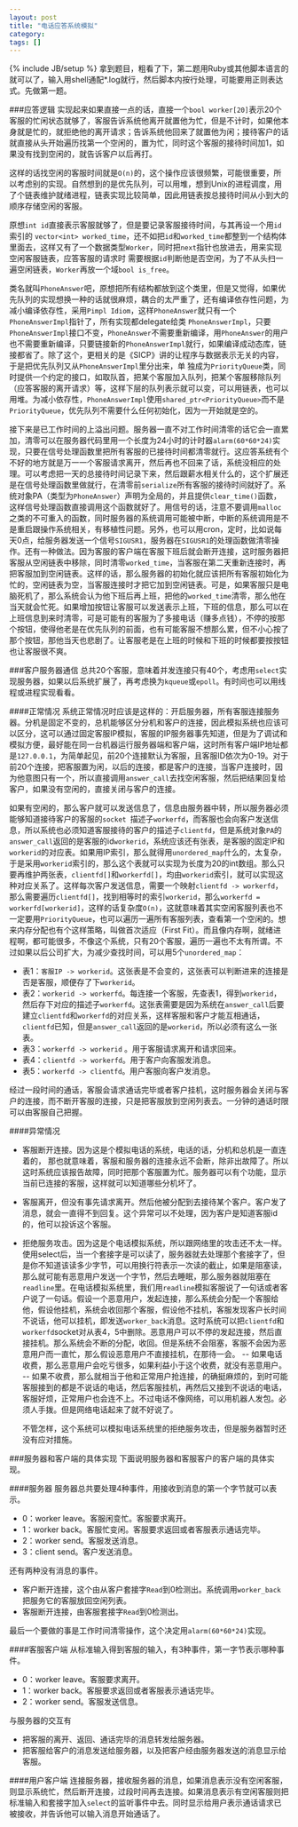 ```yaml
---
layout: post
title: "电话应答系统模拟"
category: 
tags: []
---
```

{% include JB/setup %}
拿到题目，粗看了下，第二题用Ruby或其他脚本语言的就可以了，输入用shell通配*.log就行，然后脚本内按行处理，可能要用正则表达式。先做第一题。

###应答逻辑
实现起来如果直接一点的话，直接一个`bool worker[20]`表示20个客服的忙闲状态就够了，客服告诉系统他离开就置他为忙，但是不计时，如果他本身就是忙的，就拒绝他的离开请求；告诉系统他回来了就置他为闲；接待客户的话就直接从头开始遍历找第一个空闲的，置为忙，同时这个客服的接待时间加1，如果没有找到空闲的，就告诉客户以后再打。

这样的话找空闲的客服时间就是`O(n)`的，这个操作应该很频繁，可能很重要，所以考虑别的实现。自然想到的是优先队列，可以用堆，想到Unix的进程调度，用了个链表维护就绪进程，链表实现比较简单，因此用链表按总接待时间从小到大的顺序存储空闲的客服。

原想`int id`直接表示客服就够了，但是要记录客服接待时间，与其再设一个用`id`索引的 `vector<int>
worked_time`，还不如把`id`和`worked_time`都整到一个结构体里面去，这样又有了一个数据类型`Worker`，同时把`next`指针也放进去，用来实现空闲客服链表，应答客服的请求时
需要根据`id`判断他是否空闲，为了不从头扫一遍空闲链表，`Worker`再放一个域`bool is_free`。

类名就叫`PhoneAnswer`吧，原想把所有结构都放到这个类里，但是又觉得，如果优先队列的实现想换一种的话就很麻烦，耦合的太严重了，还有编译依存性问题，为减小编译依存性，采用`Pimpl Idiom`，这样`PhoneAnswer`就只有一个`PhoneAnswerImpl`指针了，所有实现都delegate给类
`PhoneAnswerImpl`，只要`PhoneAnswerImpl`接口不变，`PhoneAnswer`不需要重新编译，用`PhoneAnswer`的用户也不需要重新编译，只要链接新的`PhoneAnswerImpl`就行，如果编译成动态库，链接都省了。除了这个，更相关的是《SICP》讲的让程序与数据表示无关的内容，于是把优先队列又从`PhoneAnswerImpl`里分出来，单
独成为`PriorityQueue`类，同时提供一个约定的接口，如取队首，把某个客服加入队列，把某个客服移除队列（应答客服的离开请求）等，这样下层的队列表示就可以变，可以用链表，也可以用堆。为减小依存性，`PhoneAnswerImpl`使用`shared_ptr<PriorityQueue>`而不是`PriorityQueue`，优先队列不需要什么任何初始化，因为一开始就是空的。

接下来是已工作时间的上溢出问题。服务器一直不对工作时间清零的话它会一直累加，清零可以在服务器代码里用一个长度为24小时的计时器`alarm(60*60*24)`实现，只要在信号处理函数里把所有客服的已接待时间都清零就行。这应答系统有个不好的地方就是万一一个客服请求离开，然后再也不回来了话，系统没相应的处理。可以考虑把一天的总接待时间记录下来，然后跟薪水相关什么的，这个扩展还是在信号处理函数里做就行，在清零前`serialize`所有客服的接待时间就好了。系统对象PA（类型为`PhoneAnswer`）声明为全局的，并且提供`clear_time()`函数，这样信号处理函数直接调用这个函数就好了。用信号的话，注意不要调用`malloc`之类的不可重入的函数，同时服务器的系统调用可能被中断，中断的系统调用是不是重启跟操作系统相关，有移植性问题。另外，也可以用cron，定时，比如说每天0点，给服务器发送一个信号`SIGUSR1`，服务器在`SIGUSR1`的处理函数做清零操作。还有一种做法。因为客服的客户端在客服下班后就会断开连接，这时服务器把客服从空闲链表中移除，同时清零`worked_time`，当客服在第二天重新连接时，再把客服加到空闲链表。这样的话，那么服务器的初始化就应该把所有客服初始化为忙的，空闲链表为空，当客服连接时才把它加到空闲链表。可是，如果客服只是电脑死机了，那么系统会认为他下班后再上班，把他的`worked_time`清零，那么他在当天就会忙死。如果增加按钮让客服可以发送表示上班，下班的信息，那么可以在上班信息到来时清零，可是可能有的客服为了多接电话（赚多点钱），不停的按那个按钮，使得他老是在优先队列的前面，也有可能客服不想那么累，但不小心按了那个按钮，那他当天也悲剧了。让客服老是在上班的时候和下班的时候都要按按钮也让客服很不爽。

###客户服务器通信
总共20个客服，意味着并发连接只有40个，考虑用`select`实现服务器，如果以后系统扩展了，再考虑换为`kqueue`或`epoll`。有时间也可以用线程或进程实现看看。

####正常情况
系统正常情况时应该是这样的：开启服务器，所有客服连接服务器。分机是固定不变的，总机能够区分分机和客户的连接，因此模拟系统也应该可以区分，这可以通过固定客服IP模拟，客服的IP服务器事先知道，但是为了调试和模拟方便，最好能在同一台机器运行服务器端和客户端，这时所有客户端IP地址都是`127.0.0.1`，为简单起见，前20个连接默认为客服，且客服ID依次为0-19。对于前20个连接，把客服置为闲，以后的连接，都是客户的连接，当客户连接时，因为他意图只有一个，所以直接调用`answer_call`去找空闲客服，然后把结果回复给客户，如果没有空闲的，直接关闭与客户的连接。

如果有空闲的，那么客户就可以发送信息了，信息由服务器中转，所以服务器必须能够知道接待客户的客服的`socket `描述子`workerfd`，而客服也会向客户发送信息，所以系统也必须知道客服接待的客户的描述子`clientfd`，但是系统对象`PA`的`answer_call`返回的是客服的id`workerid`，系统应该还有张表，是客服的固定IP和`workerid`的对应表。如果用IP索引，那么就得用`unordered_map`什么的，太复杂，于是采用`workerid`索引的，那么这个表就可以实现为长度为20的int数组。那么只要再维护两张表，`clientfd[]`和`workerfd[]`，均由`workerid`索引，就可以实现这种对应关系了。这样每次客户发送信息，需要一个映射`clientfd -> workerfd`，那么需要遍历`clientfd[]`，找到相等时的索引`workerid`，那么`workerfd = workerfd[workerid]`，这样的话复杂度`O(n)`，这就意味着其实空闲客服列表也不一定要用`PriorityQueue`，也可以遍历一遍所有客服列表，查看第一个空闲的。想来内存分配也有个这样策略，叫做首次适应（First Fit）。而且像内存啊，就绪进程啊，都可能很多，不像这个系统，只有20个客服，遍历一遍也不太有所谓。不过如果以后公司扩大，为减少查找时间，可以用5个`unordered_map`：

- 表1：`客服IP -> workerid`。这张表是不会变的，这张表可以判断进来的连接是否是客服，顺便存了下`workerid`。
- 表2：`workerid -> workerfd`。每连接一个客服，先查表1，得到`workerid`，然后存下对应的描述子`workerfd`。这张表需要是因为系统在`answer_call`后要建立`clientfd`和`workerfd`的对应关系，这样客服和客户才能互相通话，`clientfd`已知，但是`answer_call`返回的是`workerid`，所以必须有这么一张表。
- 表3：`workerfd -> workerid` 。用于客服请求离开和请求回来。
- 表4：`clientfd -> workerfd`。用于客户向客服发消息。
- 表5：`workerfd -> clientfd`。用户客服向客户发消息。

经过一段时间的通话，客服会请求通话完毕或者客户挂机，这时服务器会关闭与客户的连接，而不断开客服的连接，只是把客服放到空闲列表去。一分钟的通话时限可以由客服自己把握。

####异常情况

- 客服断开连接。因为这是个模拟电话的系统，电话的话，分机和总机是一直连着的， 那也就意味着，客服和服务器的连接永远不会断，除非出故障了。所以这时系统应该报告故障，同时把那个客服置为忙。服务器可以有个功能，显示当前已连接的客服，这样就可以知道哪些分机坏了。
- 客服离开，但没有事先请求离开。然后他被分配到去接待某个客户。客户发了消息，就会一直得不到回复。这个异常可以不处理，因为客户是知道客服id的，他可以投诉这个客服。
- 拒绝服务攻击。因为这是个电话模拟系统，所以跟网络里的攻击还不太一样。使用select后，当一个套接字是可以读了，服务器就去处理那个套接字了，但是你不知道该读多少字节，可以用换行符表示一次读的截止，如果是阻塞读，那么就可能有恶意用户发送一个字节，然后去睡眠，那么服务器就阻塞在`readline`里。在电话模拟系统里，我们用`readline`模拟客服说了一句话或者客户说了一句话。假设一个恶意用户，发起连接，那么系统会分配一个客服给他，假设他挂机，系统会收回那个客服，假设他不挂机，客服发现客户长时间不说话，他可以挂机，即发送`worker_back`消息。这时系统可以把`clientfd`和`workerfd`socket对从表4，5中删除。恶意用户可以不停的发起连接，然后直接挂机。那么系统会不断的分配，收回。但是系统不会阻塞，客服不会因为恶意用户而一直忙，那么假设恶意用户不直接挂机，在那待一会。
    --      如果电话收费，那么恶意用户会吃亏很多，如果利益小于这个收费，就没有恶意用户。
    -- 如果不收费，那么就相当于他和正常用户抢连接，的确挺麻烦的，到时可能客服接到的都是不说话的电话，然后客服挂机，再然后又接到不说话的电话，客服好烦，正常用户也会连不上。不过电话不像网络，可以用机器人发包。必须人手拨。但是网络电话起来了就不好说了。

    不管怎样，这个系统可以模拟电话系统里的拒绝服务攻击，但是服务器暂时还没有应对措施。
    
       
###服务器和客户端的具体实现
下面说明服务器和客服客户的客户端的具体实现。

####服务器
服务器总共要处理4种事件，用接收到消息的第一个字节就可以表示。

- 0：worker leave。客服闲变忙。客服要求离开。
- 1：worker back。客服忙变闲。客服要求返回或者客服表示通话完毕。
- 2：worker send。客服发送消息。
- 3：client send。客户发送消息。

还有两种没有消息的事件。

- 客户断开连接，这个由从客户套接字`Read`到0检测出。系统调用`worker_back`把服务它的客服放回空闲列表。
- 客服断开连接，由客服套接字`Read`到0检测出。

最后一个要做的事是工作时间清零操作，这个决定用`alarm(60*60*24)`实现。

####客服客户端
从标准输入得到客服的输入，有3种事件，第一字节表示哪种事件。

- 0：worker leave。客服要求离开。
- 1：worker back。客服要求返回或者客服表示通话完毕。
- 2：worker send。客服发送信息。

与服务器的交互有

- 把客服的离开、返回、通话完毕的消息转发给服务器。
- 把客服给客户的消息发送给服务器，以及把客户经由服务器发送的消息显示给客服。

####用户客户端
连接服务器，接收服务器的消息，如果消息表示没有空闲客服，则显示系统忙，然后断开连接，过段时间再去连接。如果消息表示有空闲客服则把标准输入和套接字加入`select`的监听事件中去。同时显示给用户表示通话请求已被接收，并告诉他可以输入消息开始通话了。